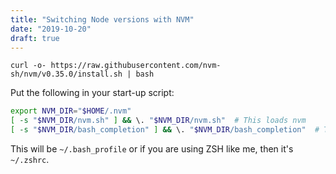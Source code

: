 ```yaml
---
title: "Switching Node versions with NVM"
date: "2019-10-20"
draft: true
---
```


```
curl -o- https://raw.githubusercontent.com/nvm-sh/nvm/v0.35.0/install.sh | bash
```

Put the following in your start-up script:

```bash
export NVM_DIR="$HOME/.nvm"
[ -s "$NVM_DIR/nvm.sh" ] && \. "$NVM_DIR/nvm.sh"  # This loads nvm
[ -s "$NVM_DIR/bash_completion" ] && \. "$NVM_DIR/bash_completion"  # This loads nvm bash_completion
```

This will be `~/.bash_profile` or if you are using ZSH like me, then it's `~/.zshrc`.

